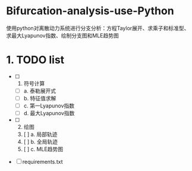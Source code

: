 # Bifurcation-analysis-use-Python
使用python对离散动力系统进行分支分析：方程Taylor展开、求乘子和标准型、求最大Lyapunov指数、绘制分支图和MLE趋势图

# 1. TODO list

- [ ] 1. 符号计算

  - [ ] a. 泰勒展开式
  - [ ] b. 特征值求解
  - [ ] c. 第一Lyapunov指数
  - [ ] d. 最大Lyapunov指数

- [ ] 2. 绘图
  3. [ ] a. 局部轨迹
  4. [ ] b. 全局轨迹
  5. [ ] c. MLE趋势图

- [ ] requirements.txt

